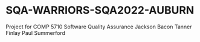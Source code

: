 # SQA-WARRIORS-SQA2022-AUBURN
Project for COMP 5710 Software Quality Assurance
Jackson Bacon
Tanner Finlay 
Paul Summerford
